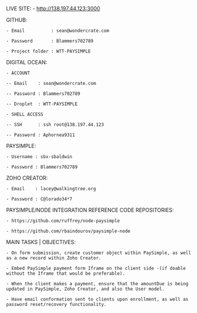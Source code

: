
LIVE SITE:
	- http://138.197.44.123:3000

GITHUB:

	- Email          : sean@wondercrate.com

	- Password       : Blammers702789

	- Project folder : WTT-PAYSIMPLE

DIGITAL OCEAN:

	- ACCOUNT 

	-- Email    : sean@wondercrate.com

	-- Password : Blammers702789

	-- Droplet  : WTT-PAYSIMPLE

	- SHELL ACCESS

	-- SSH      : ssh root@138.197.44.123

	-- Password : Aphornea9311

PAYSIMPLE: 

	- Username : sbx-sbaldwin

	- Password : Blammers702789

ZOHO CREATOR: 

	- Email    : lacey@walkingtree.org

	- Password : C@lorado34*7

PAYSIMPLE/NODE INTEGRATION REFERENCE CODE REPOSITORIES:

	- https://github.com/ruffrey/node-paysimple

	- https://github.com/rbaindourov/paysimple-node

MAIN TASKS | OBJECTIVES:	

	- On form submission, create customer object within PaySimple, as well as a new record within Zoho Creator.

	- Embed PaySimple payment form Iframe on the client side -(if doable without the Iframe that would be preferable).

	- When the client makes a payment, ensure that the amountDue is being updated in PaySimple, Zoho Creator, and also the User model.

	- Have email conformation sent to clients upon enrollment, as well as password reset/recovery functionality.

